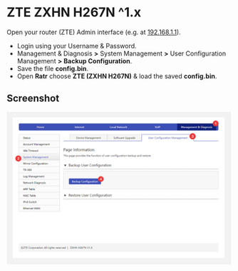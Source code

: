 # ZTE ZXHN H267N ^1.x

Open your router (ZTE) Admin interface (e.g. at [192.168.1.1](http://192.168.1.1)).  

* Login using your Username & Password.
* Management & Diagnosis **>** System Management **>** User Configuration Management **>** **Backup Configuration**.
* Save the file **config.bin**.
* Open **Ratr** choose **ZTE (ZXHN H267N)** & load the saved **config.bin**.

## Screenshot

[![how](./../.static/zte.jpg)](#)